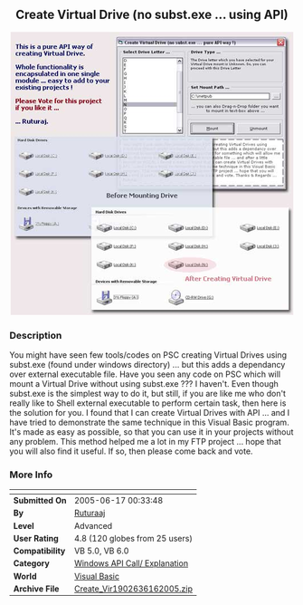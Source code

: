 ﻿<div align="center">

## Create Virtual Drive \(no subst\.exe \.\.\. using API\)

<img src="PIC2005616225411433.jpg">
</div>

### Description

You might have seen few tools/codes on PSC creating Virtual Drives using subst.exe (found under windows directory) ... but this adds a dependancy over external executable file. Have you seen any code on PSC which will mount a Virtual Drive without using subst.exe ??? I haven't. Even though subst.exe is the simplest way to do it, but still, if you are like me who don't really like to Shell external executable to perform certain task, then here is the solution for you. I found that I can create Virtual Drives with API ... and I have tried to demonstrate the same technique in this Visual Basic program. It's made as easy as possible, so that you can use it in your projects without any problem. This method helped me a lot in my FTP project ... hope that you will also find it useful. If so, then please come back and vote.
 
### More Info
 


<span>             |<span>
---                |---
**Submitted On**   |2005-06-17 00:33:48
**By**             |[Ruturaaj](https://github.com/Planet-Source-Code/PSCIndex/blob/master/ByAuthor/ruturaaj.md)
**Level**          |Advanced
**User Rating**    |4.8 (120 globes from 25 users)
**Compatibility**  |VB 5\.0, VB 6\.0
**Category**       |[Windows API Call/ Explanation](https://github.com/Planet-Source-Code/PSCIndex/blob/master/ByCategory/windows-api-call-explanation__1-39.md)
**World**          |[Visual Basic](https://github.com/Planet-Source-Code/PSCIndex/blob/master/ByWorld/visual-basic.md)
**Archive File**   |[Create\_Vir1902636162005\.zip](https://github.com/Planet-Source-Code/ruturaaj-create-virtual-drive-no-subst-exe-using-api__1-61198/archive/master.zip)








